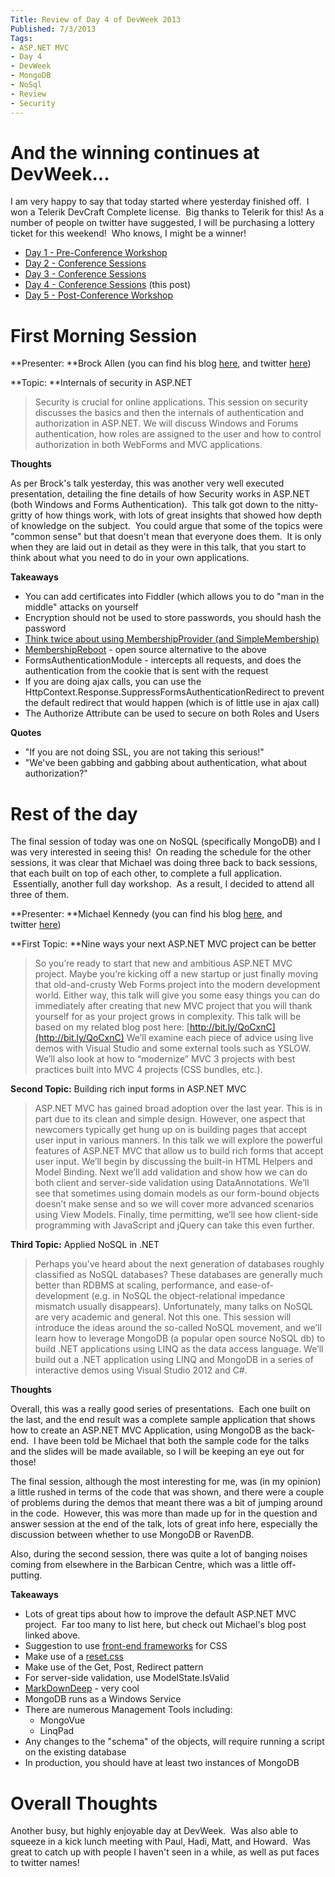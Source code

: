 ```yaml
---
Title: Review of Day 4 of DevWeek 2013
Published: 7/3/2013
Tags:
- ASP.NET MVC
- Day 4
- DevWeek
- MongoDB
- NoSql
- Review
- Security
---
```


# And the winning continues at DevWeek...

I am very happy to say that today started where yesterday finished off.  I won a Telerik DevCraft Complete license.  Big thanks to Telerik for this! As a number of people on twitter have suggested, I will be purchasing a lottery ticket for this weekend!  Who knows, I might be a winner!

- [Day 1 - Pre-Conference Workshop](http://gep13.me/W0AJEP)
- [Day 2 - Conference Sessions](http://gep13.me/YuOPy2)
- [Day 3 - Conference Sessions](http://gep13.me/ZqTHU1)
- [Day 4 - Conference Sessions](http://gep13.me/13I4BKv) (this post)
- [Day 5 - Post-Conference Workshop](http://gep13.me/Y0Gj7A)

# First Morning Session

**Presenter: **Brock Allen (you can find his blog [here](http://brockallen.com/), and twitter [here](https://twitter.com/brocklallen))

**Topic: **Internals of security in ASP.NET

 > Security is crucial for online applications. This session on security discusses the basics and then the internals of authentication and authorization in ASP.NET. We will discuss Windows and Forums authentication, how roles are assigned to the user and how to control authorization in both WebForms and MVC applications.

**Thoughts**

As per Brock's talk yesterday, this was another very well executed presentation, detailing the fine details of how Security works in ASP.NET (both Windows and Forms Authentication).  This talk got down to the nitty-gritty of how things work, with lots of great insights that showed how depth of knowledge on the subject.  You could argue that some of the topics were "common sense" but that doesn't mean that everyone does them.  It is only when they are laid out in detail as they were in this talk, that you start to think about what you need to do in your own applications.

**Takeaways**

- You can add certificates into Fiddler (which allows you to do "man in the middle" attacks on yourself
- Encryption should not be used to store passwords, you should hash the password
- [Think twice about using MembershipProvider (and SimpleMembership)](http://brockallen.com/2012/09/02/think-twice-about-using-membershipprovider-and-simplemembership/)
- [MembershipReboot](https://github.com/brockallen/BrockAllen.MembershipReboot) - open source alternative to the above
- FormsAuthenticationModule - intercepts all requests, and does the authentication from the cookie that is sent with the request
- If you are doing ajax calls, you can use the HttpContext.Response.SuppressFormsAuthenticationRedirect to prevent the default redirect that would happen (which is of little use in ajax call)
- The Authorize Attribute can be used to secure on both Roles and Users

**Quotes**
	
- "If you are not doing SSL, you are not taking this serious!"
- "We've been gabbing and gabbing about authentication, what about authorization?"

# Rest of the day

The final session of today was one on NoSQL (specifically MongoDB) and I was very interested in seeing this!  On reading the schedule for the other sessions, it was clear that Michael was doing three back to back sessions, that each built on top of each other, to complete a full application.  Essentially, another full day workshop.  As a result, I decided to attend all three of them.

**Presenter: **Michael Kennedy (you can find his blog [here](http://blog.michaelckennedy.net/), and twitter [here](https://twitter.com/mkennedy))

**First Topic: **Nine ways your next ASP.NET MVC project can be better

> So you’re ready to start that new and ambitious ASP.NET MVC project. Maybe you’re kicking off a new startup or just finally moving that old-and-crusty Web Forms project into the modern development world. Either way, this talk will give you some easy things you can do immediately after creating that new MVC project that you will thank yourself for as your project grows in complexity.
> This talk will be based on my related blog post here: [http://bit.ly/QoCxnC](http://bit.ly/QoCxnC)
> We’ll examine each piece of advice using live demos with Visual Studio and some external tools such as YSLOW. We’ll also look at how to “modernize” MVC 3 projects with best practices built into MVC 4 projects (CSS bundles, etc.).

**Second Topic:** Building rich input forms in ASP.NET MVC

 > ASP.NET MVC has gained broad adoption over the last year. This is in part due to its clean and simple design. However, one aspect that newcomers typically get hung up on is building pages that accept user input in various manners. In this talk we will explore the powerful features of ASP.NET MVC that allow us to build rich forms that accept user input. We’ll begin by discussing the built-in HTML Helpers and Model Binding. Next we’ll add validation and show how we can do both client and server-side validation using DataAnnotations. We’ll see that sometimes using domain models as our form-bound objects doesn’t make sense and so we will cover more advanced scenarios using View Models. Finally, time permitting, we’ll see how client-side programming with JavaScript and jQuery can take this even further.

**Third Topic:** Applied NoSQL in .NET

> Perhaps you’ve heard about the next generation of databases roughly classified as NoSQL databases? These databases are generally much better than RDBMS at scaling, performance, and ease-of-development (e.g. in NoSQL the object-relational impedance mismatch usually disappears). Unfortunately, many talks on NoSQL are very academic and general. Not this one.
> This session will introduce the ideas around the so-called NoSQL movement, and we’ll learn how to leverage MongoDB (a popular open source NoSQL db) to build .NET applications using LINQ as the data access language. We’ll build out a .NET application using LINQ and MongoDB in a series of interactive demos using Visual Studio 2012 and C#.

**Thoughts**

Overall, this was a really good series of presentations.  Each one built on the last, and the end result was a complete sample application that shows how to create an ASP.NET MVC Application, using MongoDB as the back-end.  I have been told be Michael that both the sample code for the talks and the slides will be made available, so I will be keeping an eye out for those!

The final session, although the most interesting for me, was (in my opinion) a little rushed in terms of the code that was shown, and there were a couple of problems during the demos that meant there was a bit of jumping around in the code.  However, this was more than made up for in the question and answer session at the end of the talk, lots of great info here, especially the discussion between whether to use MongoDB or RavenDB.

Also, during the second session, there was quite a lot of banging noises coming from elsewhere in the Barbican Centre, which was a little off-putting.

**Takeaways**

- Lots of great tips about how to improve the default ASP.NET MVC project.  Far too many to list here, but check out Michael's blog post linked above.
- Suggestion to use [front-end frameworks](http://usablica.github.com/front-end-frameworks/compare.html) for CSS
- Make use of a [reset.css](http://www.cssreset.com)
- Make use of the Get, Post, Redirect pattern
- For server-side validation, use ModelState.IsValid
- [MarkDownDeep](http://www.toptensoftware.com/markdowndeep/) - very cool
- MongoDB runs as a Windows Service
- There are numerous Management Tools including:
  - MongoVue
  - LinqPad
- Any changes to the "schema" of the objects, will require running a script on the existing database
- In production, you should have at least two instances of MongoDB

# Overall Thoughts

Another busy, but highly enjoyable day at DevWeek.  Was also able to squeeze in a kick lunch meeting with Paul, Hadi, Matt, and Howard.  Was great to catch up with people I haven't seen in a while, as well as put faces to twitter names!

